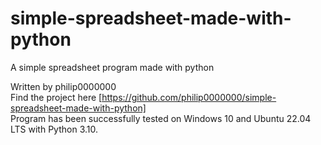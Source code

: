 # simple-spreadsheet-made-with-python
A simple spreadsheet program made with python

Written by philip0000000 <br>
Find the project here [https://github.com/philip0000000/simple-spreadsheet-made-with-python] <br>
Program has been successfully tested on Windows 10 and Ubuntu 22.04 LTS with Python 3.10.
